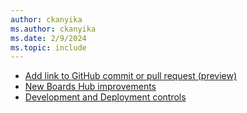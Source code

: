 ```yaml
---
author: ckanyika
ms.author: ckanyika
ms.date: 2/9/2024
ms.topic: include
---
```


- [Add link to GitHub commit or pull request (preview)](#add-link-to-github-commit-or-pull-request-preview)
- [New Boards Hub improvements](#new-boards-hub-improvements)
- [Development and Deployment controls](#development-and-deployment-controls)

